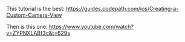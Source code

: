 This tutorial is the best:
https://guides.codepath.com/ios/Creating-a-Custom-Camera-View

Then is this one:
https://www.youtube.com/watch?v=ZYPNXLABf3c&t=629s
